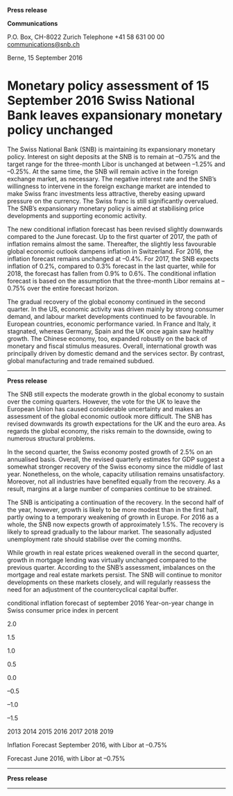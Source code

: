 **Press release**

**Communications**

P.O. Box, CH-8022 Zurich
Telephone +41 58 631 00 00
communications@snb.ch

Berne, 15 September 2016

# Monetary policy assessment of 15 September 2016 Swiss National Bank leaves expansionary monetary policy unchanged

The Swiss National Bank (SNB) is maintaining its expansionary monetary policy. Interest on
sight deposits at the SNB is to remain at –0.75% and the target range for the three-month
Libor is unchanged at between –1.25% and –0.25%. At the same time, the SNB will remain
active in the foreign exchange market, as necessary. The negative interest rate and the SNB’s
willingness to intervene in the foreign exchange market are intended to make Swiss franc
investments less attractive, thereby easing upward pressure on the currency. The Swiss franc
is still significantly overvalued. The SNB’s expansionary monetary policy is aimed at
stabilising price developments and supporting economic activity.

The new conditional inflation forecast has been revised slightly downwards compared to the
June forecast. Up to the first quarter of 2017, the path of inflation remains almost the same.
Thereafter, the slightly less favourable global economic outlook dampens inflation in
Switzerland. For 2016, the inflation forecast remains unchanged at –0.4%. For 2017, the SNB
expects inflation of 0.2%, compared to 0.3% forecast in the last quarter, while for 2018, the
forecast has fallen from 0.9% to 0.6%. The conditional inflation forecast is based on the
assumption that the three-month Libor remains at –0.75% over the entire forecast horizon.

The gradual recovery of the global economy continued in the second quarter. In the US,
economic activity was driven mainly by strong consumer demand, and labour market
developments continued to be favourable. In European countries, economic performance
varied. In France and Italy, it stagnated, whereas Germany, Spain and the UK once again saw
healthy growth. The Chinese economy, too, expanded robustly on the back of monetary and
fiscal stimulus measures. Overall, international growth was principally driven by domestic
demand and the services sector. By contrast, global manufacturing and trade remained
subdued.


-----

**Press release**

The SNB still expects the moderate growth in the global economy to sustain over the coming
quarters. However, the vote for the UK to leave the European Union has caused considerable
uncertainty and makes an assessment of the global economic outlook more difficult. The SNB
has revised downwards its growth expectations for the UK and the euro area. As regards the
global economy, the risks remain to the downside, owing to numerous structural problems.

In the second quarter, the Swiss economy posted growth of 2.5% on an annualised basis.
Overall, the revised quarterly estimates for GDP suggest a somewhat stronger recovery of the
Swiss economy since the middle of last year. Nonetheless, on the whole, capacity utilisation
remains unsatisfactory. Moreover, not all industries have benefited equally from the recovery.
As a result, margins at a large number of companies continue to be strained.

The SNB is anticipating a continuation of the recovery. In the second half of the year,
however, growth is likely to be more modest than in the first half, partly owing to a temporary
weakening of growth in Europe. For 2016 as a whole, the SNB now expects growth of
approximately 1.5%. The recovery is likely to spread gradually to the labour market. The
seasonally adjusted unemployment rate should stabilise over the coming months.

While growth in real estate prices weakened overall in the second quarter, growth in mortgage
lending was virtually unchanged compared to the previous quarter. According to the SNB’s
assessment, imbalances on the mortgage and real estate markets persist. The SNB will
continue to monitor developments on these markets closely, and will regularly reassess the
need for an adjustment of the countercyclical capital buffer.

conditional inflation forecast of september 2016
Year-on-year change in Swiss consumer price index in percent

2.0

1.5

1.0

0.5

0.0

–0.5

–1.0

–1.5

2013 2014 2015 2016 2017 2018 2019


Inflation Forecast September 2016,
with Libor at –0.75%


Forecast June 2016,
with Libor at –0.75%


-----

**Press release**


-----

